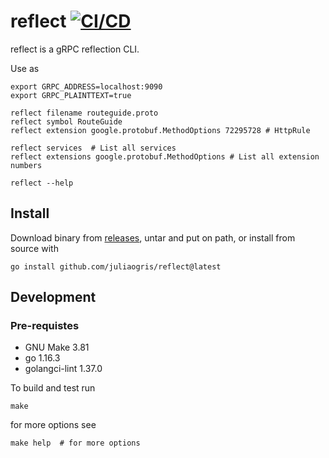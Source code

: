 # reflect [![CI/CD](https://github.com/juliaogris/reflect/actions/workflows/cicd.yaml/badge.svg?branch=master)](https://github.com/juliaogris/reflect/actions/workflows/cicd.yaml?query=branch%3Amaster)
reflect is a gRPC reflection CLI.

Use as

	export GRPC_ADDRESS=localhost:9090
	export GRPC_PLAINTTEXT=true

	reflect filename routeguide.proto
	reflect symbol RouteGuide
	reflect extension google.protobuf.MethodOptions 72295728 # HttpRule

	reflect services  # List all services
	reflect extensions google.protobuf.MethodOptions # List all extension numbers

	reflect --help


## Install

Download binary from [releases](releases), untar and put on path, or
install from source with

	go install github.com/juliaogris/reflect@latest

## Development

### Pre-requistes

* GNU Make 3.81
* go 1.16.3
* golangci-lint 1.37.0

To build and test run

	make

for more options see

	make help  # for more options
